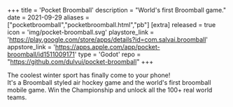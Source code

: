 +++
title = 'Pocket Broomball'
description = "World's first Broomball game."
date = 2021-09-29
aliases = ["pocketbroomball","pocketbroomball.html","pb"]
[extra]
released = true
icon = 'img/pocket-broomball.svg'
playstore_link = 'https://play.google.com/store/apps/details?id=com.salvai.broomball'
appstore_link = 'https://apps.apple.com/app/pocket-broomball/id1511009171'
type = 'Godot'
repo = "https://github.com/dulvui/pocket-broomball"
+++

The coolest winter sport has finally come to your phone!  
It's a Broomball styled air hockey game and the world's first broomball mobile game. Win the Championship and
unlock all the 100+ real world teams.